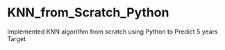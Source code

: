 # KNN_from_Scratch_Python
Implemented KNN algorithm from scratch using Python to Predict 5 years Target
